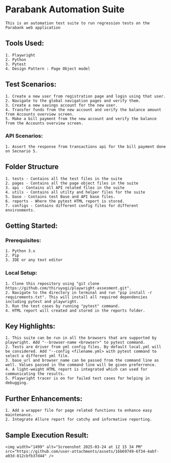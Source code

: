 # Parabank Automation Suite
    This is an automation test suite to run regression tests on the Parabank web application
## Tools Used:
    1. Playwright
    2. Python
    3. Pytest
    4. Design Pattern : Page Object model
## Test Scenarios:
    1. Create a new user from registration page and login using that user.
    2. Navigate to the global navigation pages and verify them.
    3. Create a new savings account for the new user.
    4. Transfer funds from the new account and verify the balance amount from Accounts overview screen.
    5. Make a bill payment from the new account and verify the balance from the Accounts overview screen.

### API Scenarios:
    1. Assert the response from transactions api for the bill payment done on Secnario 5.

## Folder Structure
    1. tests - Contains all the test files in the suite
    2. pages - Contains all the page object files in the suite
    3. api - Contains all API related files in the suite
    4. utils - Contains all utilty and helper files for the suite
    5. base - Contains test Base and API base files.
    6. reports - Where the pytest HTML report is stored.
    7. configs - Contains different config files for different environments.

## Getting Started:
### Prerequisites:
    1. Python 3.x
    2. Pip
    3. IDE or any text editor
### Local Setup:
    1. Clone this repository using "git clone https://github.com/thiruyogi/playwright-assesment.git".
    2. Navigate to the directory in terminal and run "pip install -r requirements.txt". This will install all required dependencies including pytest and playwright.
    3. Run the test cases by running "pytest" command.
    4. HTML report will created and stored in the reports folder.

## Key Highlights:
    1. This suite can be run in all the browsers that are supported by playwright. Add "--browser-name <browser>" to pytest command.
    2. Tests are driver from yml config files. By default local.yml will be considered. Add "--config <filename.yml> with pytest command to select a different yml file.
    3. base_url and browser_name can be passed from the command line as well. Values passed in the command line will be given preferrence.
    4. A light-weight HTML report is integrated which can used for communicating the results.
    5. Playwright tracer is on for failed test cases for helping in debugging.

## Further Enhancements:
    1. Add a wrapper file for page related functions to enhance easy maintenance.
    2. Integrate Allure report for catchy and informative reporting.

## Sample Execution Result:
    <img width="1499" alt="Screenshot 2025-03-24 at 12 15 34 PM" src="https://github.com/user-attachments/assets/16b69749-6f34-4abf-a03d-812cbfb37d44" />
